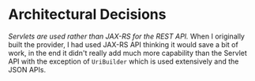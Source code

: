 Architectural Decisions
=======================

*Servlets are used rather than JAX-RS for the REST API.*  When I originally
built the provider, I had used JAX-RS API thinking it would save a bit of
work, in the end it didn't really add much more capability than the Servlet
API with the exception of  `UriBuilder` which is used extensively and
the JSON APIs.